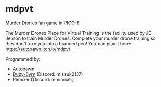 # mdpvt
Murder Drones fan game in PICO-8

The Murder Drones Place for Virtual Training is the facility used by JC Jenson to train Murder Drones.
Complete your murder drone training so they don't turn you into a branded pen!
You can play it here: https://autopawn.itch.io/mdpvt

Programmed by:
* Autopawn
* [Duzy-Dym](https://github.com/Duzy-Dym) (Discord: miszuk2137)
* Remixer (Discord: remimixer)

